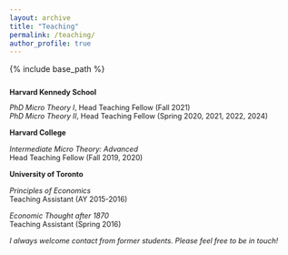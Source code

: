 ```yaml
---
layout: archive
title: "Teaching"
permalink: /teaching/
author_profile: true
---
```


{% include base_path %}
 
<span style="font-size: .9em; line-height: 3;">**Harvard Kennedy School**</span><br/>
<span style="font-size: .9em;">*PhD Micro Theory I*, Head Teaching Fellow (Fall 2021)</span>  
<span style ="font-size:.9em;">*PhD Micro Theory II*, Head Teaching Fellow (Spring 2020, 2021, 2022, 2024)</span>    

<span style ="font-size:.9em;">**Harvard College**</span>  

<span style ="font-size:.9em;">*Intermediate Micro Theory: Advanced*</span>  
<span style ="font-size:.9em;">Head Teaching Fellow (Fall 2019, 2020)</span>  

<span style ="font-size:.9em;">**University of Toronto**</span>  

<span style ="font-size:.9em;">*Principles of Economics*</span>  
<span style ="font-size:.9em;">Teaching Assistant (AY 2015-2016)</span>  

<span style ="font-size:.9em;">*Economic Thought after 1870*</span>  
<span style ="font-size:.9em;">Teaching Assistant (Spring 2016)</span>  

<span style ="font-size:.9em;">*I always welcome contact from former students. Please feel free to be in touch!*</span>  
